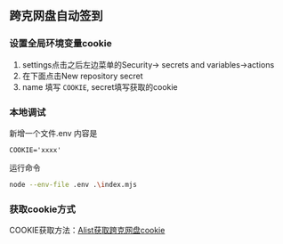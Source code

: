 ## 跨克网盘自动签到

### 设置全局环境变量cookie
1. settings点击之后左边菜单的Security-> secrets and variables->actions
2. 在下面点击New repository secret
3. name 填写 `COOKIE`, secret填写获取的cookie

### 本地调试
新增一个文件.env
内容是
```text
COOKIE='xxxx'
```
运行命令
```bash
node --env-file .env .\index.mjs
```

### 获取cookie方式
COOKIE获取方法：[Alist获取跨克网盘cookie](https://alist.nn.ci/zh/guide/drivers/quark.html)
